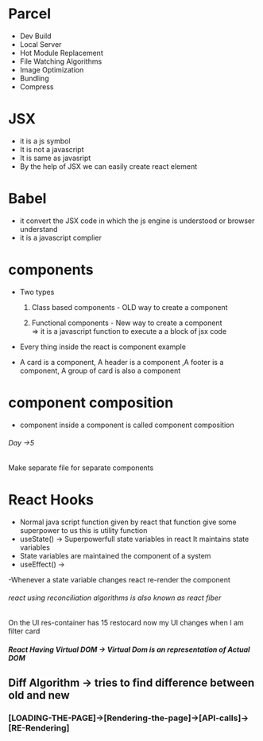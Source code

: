 # Parcel
- Dev Build
- Local Server
- Hot Module Replacement
- File Watching Algorithms
- Image Optimization
- Bundling
- Compress


# JSX
- it is a js symbol
- It is not a javascript
- It is same as javasript
- By the help of JSX we can easily create react element 


# Babel
- it convert the JSX code in which the js engine is understood or browser understand
- it  is a javascript complier



# components
- Two types
  1. Class based components  - OLD way to create a component

  2. Functional components    - New way to create a component  
 => it is a javascript function to execute a a block of jsx code 


- Every thing inside the react is component 
example
- A card is a component, A header is a component ,A footer is a component, A group of card is also a component 

# component composition
- component inside a component is called component composition


######     Day ->5 
 Make separate file for separate components

# React Hooks
  
- Normal java script function given by react that    function give some superpower to us
   this is utility function
- useState()  -> Superpowerfull  state variables in react It maintains state variables
- State variables are maintained the component of a system
- useEffect() ->



-Whenever a state variable changes react re-render the component


######  react using reconciliation algorithms is also known as react fiber 
On the UI res-container has 15 restocard now my UI changes when I am  filter card
##### React Having Virtual DOM -> Virtual Dom is an representation of Actual DOM 


## Diff Algorithm -> tries to find difference between old and new  



 ### [LOADING-THE-PAGE]->[Rendering-the-page]->[API-calls]->[RE-Rendering]